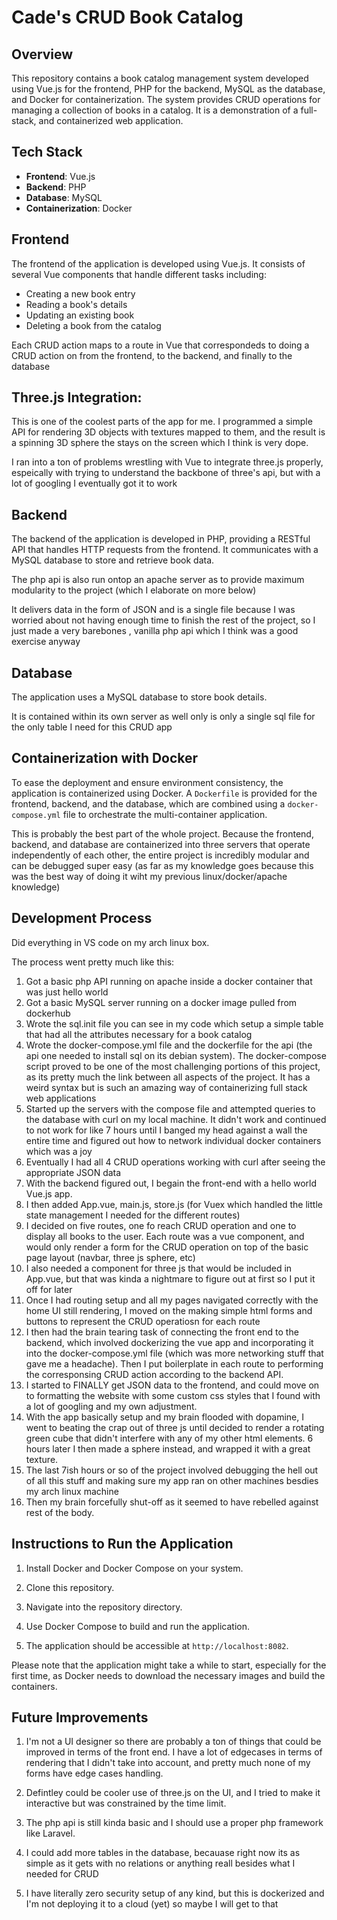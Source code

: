 # Cade's CRUD Book Catalog

## Overview
This repository contains a book catalog management system developed using Vue.js for the frontend, PHP for the backend, MySQL as the database, and Docker for containerization. The system provides CRUD operations for managing a collection of books in a catalog. It is a demonstration of a full-stack, and containerized web application.

## Tech Stack
- **Frontend**: Vue.js
- **Backend**: PHP
- **Database**: MySQL
- **Containerization**: Docker

## Frontend
The frontend of the application is developed using Vue.js. It consists of several Vue components that handle different tasks including:

- Creating a new book entry
- Reading a book's details
- Updating an existing book
- Deleting a book from the catalog

Each CRUD action maps to a route in Vue that correspondeds to doing a CRUD action on from the frontend, to the backend, and finally to the database

## Three.js Integration:

This is one of the coolest parts of the app for me. I programmed a simple API for rendering 3D objects with textures mapped to them, and the result is a spinning 3D sphere the stays on the screen which I think is very dope.

I ran into a ton of problems wrestling with Vue to integrate three.js properly, espeically with trying to understand the backbone of three's api, but with a lot of googling I eventually got it to work

## Backend
The backend of the application is developed in PHP, providing a RESTful API that handles HTTP requests from the frontend. It communicates with a MySQL database to store and retrieve book data.

The php api is also run ontop an apache server as to provide maximum modularity to the project (which I elaborate on more below)

It delivers data in the form of JSON and is a single file because I was worried about not having enough time to finish the rest of the project, so I just made a very barebones , vanilla php api which I think was a good exercise anyway

## Database
The application uses a MySQL database to store book details. 

It is contained within its own server as well only is only a single sql file for the only table I need for this CRUD app

## Containerization with Docker
To ease the deployment and ensure environment consistency, the application is containerized using Docker. A `Dockerfile` is provided for the frontend, backend, and the database, which are combined using a `docker-compose.yml` file to orchestrate the multi-container application.

This is probably the best part of the whole project. Because the frontend, backend, and database are containerized into three servers that operate independently of each other, the entire project is incredibly modular and can be debugged super easy (as far as my knowledge goes because this was the best way of doing it wiht my previous linux/docker/apache knowledge)

## Development Process

Did everything in VS code on my arch linux box. 

The process went pretty much like this:

1. Got a basic php API running on apache inside a docker container that was just hello world
2. Got a basic MySQL server running on a docker image pulled from dockerhub
3. Wrote the sql.init file you can see in my code which setup a simple table that had all the attributes necessary for a book catalog
4. Wrote the docker-compose.yml file and the dockerfile for the api (the api one needed to install sql on its debian system). The docker-compose script proved to be one of the most challenging portions of this project, as its pretty much the link between all aspects of the project. It has a weird syntax but is such an amazing way of containerizing full stack web applications
5. Started up the servers with the compose file and attempted queries to the database with curl on my local machine. It didn't work and continued to not work for like 7 hours until I banged my head against a wall the entire time and figured out how to network individual docker containers which was a joy
6. Eventually I had all 4 CRUD operations working with curl after seeing the appropriate JSON data
7. With the backend figured out, I begain the front-end with a hello world Vue.js app. 
8. I then added App.vue, main.js, store.js (for Vuex which handled the little state management I needed for the different routes)
9. I decided on five routes, one fo reach CRUD operation and one to display all books to the user. Each route was a vue component, and would only render a form for the CRUD operation on top of the basic page layout (navbar, three js sphere, etc)
10. I also needed a component for three js that would be included in App.vue, but that was kinda a nightmare to figure out at first so I put it off for later
11. Once I had routing setup and all my pages navigated correctly with the home UI still rendering, I moved on the making simple html forms and buttons to represent the CRUD operatiosn for each route
12. I then had the brain tearing task of connecting the front end to the backend, which involved dockerizing the vue app and incorporating it into the docker-compose.yml file (which was more networking stuff that gave me a headache). Then I put boilerplate in each route to performing the corresponsing CRUD action according to the backend API.
13. I started to FINALLY get JSON data to the frontend, and could move on to formatting the website with some custom css styles that I found with a lot of googling and my own adjustment.
14. With the app basically setup and my brain flooded with dopamine, I went to beating the crap out of three js until decided to render a rotating green cube that didn't interfere with any of my other html elements. 6 hours later I then made a sphere instead, and wrapped it with a great texture.
15. The last 7ish hours or so of the project involved debugging the hell out of all this stuff and making sure my app ran on other machines besdies my arch linux machine
16. Then my brain forcefully shut-off as it seemed to have rebelled against rest of the body.


## Instructions to Run the Application

1. Install Docker and Docker Compose on your system.

2. Clone this repository.

3. Navigate into the repository directory.

4. Use Docker Compose to build and run the application.


5. The application should be accessible at `http://localhost:8082`.

Please note that the application might take a while to start, especially for the first time, as Docker needs to download the necessary images and build the containers.

## Future Improvements

1. I'm not a UI designer so there are probably a ton of things that could be improved in terms of the front end. I have a lot of edgecases in terms of rendering that I didn't take into account, and pretty much none of my forms have edge cases handling.

2. Defintley could be cooler use of three.js on the UI, and I tried to make it interactive but was constrained by the time limit.

3. The php api is still kinda basic and I should use a proper php framework like Laravel. 

4. I could add more tables in the database, becauase right now its as simple as it gets with no relations or anything reall besides what I needed for CRUD

5. I have literally zero security setup of any kind, but this is dockerized and I'm not deploying it to a cloud (yet) so maybe I will get to that






